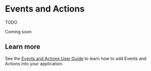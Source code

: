 # Events and Actions

TODO

Coming soon

## Learn more

See the [Events and Actions User Guide][events-actions] to learn 
how to add Events and Actions into your application.

[events-actions]: /develop/api-guides/events-and-actions